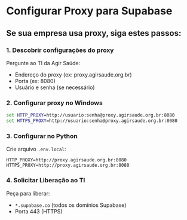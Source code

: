 # Configurar Proxy para Supabase

## Se sua empresa usa proxy, siga estes passos:

### 1. Descobrir configurações do proxy

Pergunte ao TI da Agir Saúde:
- Endereço do proxy (ex: proxy.agirsaude.org.br)
- Porta (ex: 8080)
- Usuário e senha (se necessário)

### 2. Configurar proxy no Windows

```cmd
set HTTP_PROXY=http://usuario:senha@proxy.agirsaude.org.br:8080
set HTTPS_PROXY=http://usuario:senha@proxy.agirsaude.org.br:8080
```

### 3. Configurar no Python

Crie arquivo `.env.local`:

```
HTTP_PROXY=http://proxy.agirsaude.org.br:8080
HTTPS_PROXY=http://proxy.agirsaude.org.br:8080
```

### 4. Solicitar Liberação ao TI

Peça para liberar:
- `*.supabase.co` (todos os domínios Supabase)
- Porta 443 (HTTPS)
